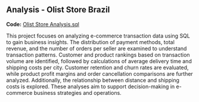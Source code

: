 ## **Analysis - Olist Store Brazil**
**Code:** [Olist Store Analysis.sql](https://github.com/Mubadiul/Data-Analyst-Portfolio/blob/main/olist_store_analysis.sql)

This project focuses on analyzing e-commerce transaction data using SQL to gain business insights. The distribution of payment methods, total revenue, and the number of orders per seller are examined to understand transaction patterns. Customer and product rankings based on transaction volume are identified, followed by calculations of average delivery time and shipping costs per city. Customer retention and churn rates are evaluated, while product profit margins and order cancellation comparisons are further analyzed. Additionally, the relationship between distance and shipping costs is explored. These analyses aim to support decision-making in e-commerce business strategies and operations.
